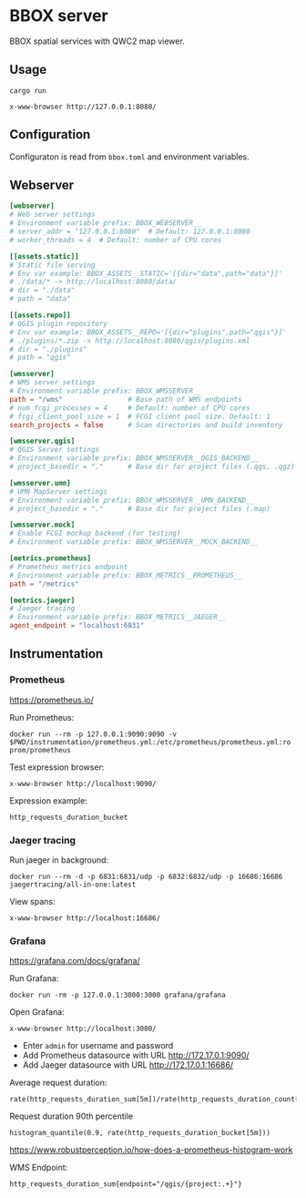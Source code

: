 BBOX server
===========

BBOX spatial services with QWC2 map viewer.


Usage
-----

    cargo run

    x-www-browser http://127.0.0.1:8080/

Configuration
-------------

Configuraton is read from `bbox.toml` and environment variables.

## Webserver

```toml
[webserver]
# Web server settings
# Environment variable prefix: BBOX_WEBSERVER__
# server_addr = "127.0.0.1:8080"  # Default: 127.0.0.1:8080
# worker_threads = 4  # Default: number of CPU cores

[[assets.static]] 
# Static file serving
# Env var example: BBOX_ASSETS__STATIC='[{dir="data",path="data"}]'
# ./data/* -> http://localhost:8080/data/
# dir = "./data"
# path = "data"

[[assets.repo]]
# QGIS plugin repository
# Env var example: BBOX_ASSETS__REPO='[{dir="plugins",path="qgis"}]'
# ./plugins/*.zip -> http://localhost:8080/qgis/plugins.xml
# dir = "./plugins"
# path = "qgis"

[wmsserver]
# WMS server settings
# Environment variable prefix: BBOX_WMSSERVER__
path = "/wms"                # Base path of WMS endpoints
# num_fcgi_processes = 4     # Default: number of CPU cores
# fcgi_client_pool_size = 1  # FCGI client pool size. Default: 1
search_projects = false      # Scan directories and build inventory

[wmsserver.qgis]
# QGIS Server settings
# Environment variable prefix: BBOX_WMSSERVER__QGIS_BACKEND__
# project_basedir = "."      # Base dir for project files (.qgs, .qgz)

[wmsserver.umn]
# UMN MapServer settings
# Environment variable prefix: BBOX_WMSSERVER__UMN_BACKEND__
# project_basedir = "."      # Base dir for project files (.map)

[wmsserver.mock]
# Enable FCGI mockup backend (for testing)
# Environment variable prefix: BBOX_WMSSERVER__MOCK_BACKEND__

[metrics.prometheus]
# Prometheus metrics endpoint
# Environment variable prefix: BBOX_METRICS__PROMETHEUS__
path = "/metrics"

[metrics.jaeger] 
# Jaeger tracing
# Environment variable prefix: BBOX_METRICS__JAEGER__
agent_endpoint = "localhost:6831"
```


Instrumentation
---------------

### Prometheus

https://prometheus.io/

Run Prometheus:

    docker run --rm -p 127.0.0.1:9090:9090 -v $PWD/instrumentation/prometheus.yml:/etc/prometheus/prometheus.yml:ro prom/prometheus

Test expression browser:

    x-www-browser http://localhost:9090/

Expression example:

    http_requests_duration_bucket


### Jaeger tracing

Run jaeger in background:

    docker run --rm -d -p 6831:6831/udp -p 6832:6832/udp -p 16686:16686 jaegertracing/all-in-one:latest

View spans:

    x-www-browser http://localhost:16686/


### Grafana

https://grafana.com/docs/grafana/

Run Grafana:

    docker run -rm -p 127.0.0.1:3000:3000 grafana/grafana

Open Grafana:

    x-www-browser http://localhost:3000/

- Enter `admin` for username and password
- Add Prometheus datasource with URL http://172.17.0.1:9090/
- Add Jaeger datasource with URL http://172.17.0.1:16686/

Average request duration:

    rate(http_requests_duration_sum[5m])/rate(http_requests_duration_count[5m])

Request duration 90th percentile
        
    histogram_quantile(0.9, rate(http_requests_duration_bucket[5m]))

https://www.robustperception.io/how-does-a-prometheus-histogram-work

WMS Endpoint:

    http_requests_duration_sum{endpoint="/qgis/{project:.+}"}
